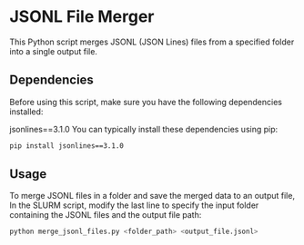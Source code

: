 # JSONL File Merger

This Python script merges JSONL (JSON Lines) files from a specified folder into a single output file.

## Dependencies
Before using this script, make sure you have the following dependencies installed:

jsonlines==3.1.0
You can typically install these dependencies using pip:

```bash
pip install jsonlines==3.1.0
```

## Usage
To merge JSONL files in a folder and save the merged data to an output file, In the SLURM script, modify the last line to specify the input folder containing the JSONL files and the output file path:

```bash
python merge_jsonl_files.py <folder_path> <output_file.jsonl>
```


